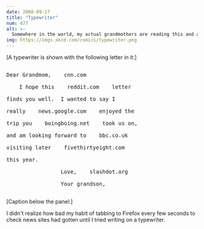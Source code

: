 ```yaml
---
date: 2008-09-17
title: "Typewriter"
num: 477
alt: >-
  Somewhere in the world, my actual grandmothers are reading this and angrily exclaiming that I never write even malformed thank-you notes. DEAR GRANDMOMS: I AM SORRY! YOU ARE WONDERFUL PEOPLE AND THANK YOU FOR EVERYTHING LOVE reddit.com RANDALL.
img: https://imgs.xkcd.com/comics/typewriter.png
---
```

[A typewriter is shown with the following letter in it:]

<pre>

Dear Grandmom,    cnn.com

    I hope this    reddit.com    letter

finds you well.  I wanted to say I

really    news.google.com    enjoyed the

trip you    boingboing.net    took us on,

and am looking forward to    bbc.co.uk

visiting later    fivethirtyeight.com

this year.

                 Love,    slashdot.org

                 Your grandson,

</pre>

[Caption below the panel:]

I didn't realize how bad my habit of tabbing to Firefox every few seconds to check news sites had gotten until I tried writing on a typewriter.